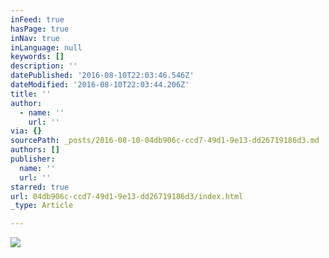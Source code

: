 ```yaml
---
inFeed: true
hasPage: true
inNav: true
inLanguage: null
keywords: []
description: ''
datePublished: '2016-08-10T22:03:46.546Z'
dateModified: '2016-08-10T22:03:44.206Z'
title: ''
author:
  - name: ''
    url: ''
via: {}
sourcePath: _posts/2016-08-10-04db906c-ccd7-49d1-9e13-dd26719186d3.md
authors: []
publisher:
  name: ''
  url: ''
starred: true
url: 04db906c-ccd7-49d1-9e13-dd26719186d3/index.html
_type: Article

---
```

![](https://the-grid-user-content.s3-us-west-2.amazonaws.com/329e189d-c37d-47d9-9af1-02c517052c42.jpg)